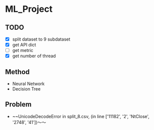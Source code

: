 # ML_Project
## TODO
- [x] split dataset to 9 subdataset
- [x] get API dict
- [ ] get metric
- [x] get number of thread

## Method 
- Neural Network
- Decision Tree

## Problem
- ~~UnicodeDecodeError in split_8.csv, (in line \['11182', '2', 'NtClose', '2748', '41'\])～～
